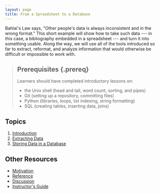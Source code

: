 ```yaml
---
layout: page
title: From a Spreadsheet to a Database
---
```

Bahlai's Law says,
"Other people's data is always inconsistent and in the wrong format."
This short example will show how to take such data ---
in this case, a bibliography embedded in a spreadsheet ---
and turn it into something usable.
Along the way,
we will use all of the tools introduced so far
to extract, reformat, and analyze information
that would otherwise be difficult or impossible to work with.

> ## Prerequisites {.prereq}
>
> Learners should have completed introductory lessons on:
>
> *   the Unix shell (head and tail, word count, sorting, and pipes)
> *   Git (setting up a repository, committing files)
> *   Python (libraries, loops, list indexing, string formatting)
> *   SQL (creating tables, inserting data, joins)

## Topics

1.  [Introduction](01-intro.html)
2.  [Extracting Data](02-extract.html)
3.  [Storing Data in a Database](03-db.html)

## Other Resources

*   [Motivation](motivation.html)
*   [Reference](reference.html)
*   [Discussion](discussion.html)
*   [Instructor's Guide](instructors.html)
